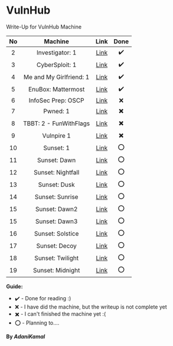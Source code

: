 # VulnHub

Write-Up for VulnHub Machine

|No |        Machine          |                             Link                                  |       Done        |
|:-:| :---------------------: |:-----------------------------------------------------------------:|:-----------------:|
|2 | Investigator: 1         | [Link](https://www.vulnhub.com/entry/investigator-1,504/#)        | :heavy_check_mark:|
|3 | CyberSploit: 1          | [Link](https://www.vulnhub.com/entry/cybersploit-1,506/)          | :heavy_check_mark:|
|4 | Me and My Girlfriend: 1 | [Link](https://www.vulnhub.com/entry/me-and-my-girlfriend-1,409/) | :heavy_check_mark:|
|5 | EnuBox: Mattermost      | [Link](https://www.vulnhub.com/entry/enubox-mattermost,414/)      | :heavy_check_mark:|
|6 | InfoSec Prep: OSCP      | [Link](https://www.vulnhub.com/entry/infosec-prep-oscp,508/)      | :x:|
|7 | Pwned: 1                | [Link](https://www.vulnhub.com/entry/pwned-1,507/)                | :heavy_multiplication_x:|
|8 | TBBT: 2 - FunWithFlags  | [Link](https://www.vulnhub.com/entry/tbbt-2-funwithflags,461/)    | :heavy_multiplication_x:|
|9 | Vulnpire 1              | [Link](https://www.vulnhub.com/entry/vulnpire-1,441/)             | :heavy_multiplication_x:|
|10| Sunset: 1               | [Link](https://www.vulnhub.com/entry/sunset-1,339/)               | :o:|
|11| Sunset: Dawn            | [Link](https://www.vulnhub.com/entry/sunset-dawn,341/)            | :o:|
|12| Sunset: Nightfall       | [Link](https://www.vulnhub.com/entry/sunset-nightfall,355/)       | :o:|
|13| Sunset: Dusk            | [Link](https://www.vulnhub.com/entry/sunset-dusk,404/)            | :o:|
|14| Sunset: Sunrise         | [Link](https://www.vulnhub.com/entry/sunset-sunrise,406/)         | :o:|
|15| Sunset: Dawn2           | [Link](https://www.vulnhub.com/entry/sunset-dawn2,424/)           | :o:|
|15| Sunset: Dawn3           | [Link](https://www.vulnhub.com/entry/sunset-dawn3,436/)           | :o:|
|16| Sunset: Solstice        | [Link](https://www.vulnhub.com/entry/sunset-solstice,499/)        | :o:|
|17| Sunset: Decoy           | [Link](https://www.vulnhub.com/entry/sunset-decoy,505/)           | :o:|
|18| Sunset: Twilight        | [Link](https://www.vulnhub.com/entry/sunset-twilight,512/)        | :o:|
|19| Sunset: Midnight        | [Link](https://www.vulnhub.com/entry/sunset-midnight,517/)        | :o:|


**Guide:**

* :heavy_check_mark: - Done for reading :)
* :x: - I have did the machine, but the writeup is not complete yet
* :heavy_multiplication_x: - I can't finished the machine yet :(
* :o: - Planning to.... 


**By _AdaniKamal_**

